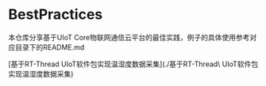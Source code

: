 # BestPractices

本仓库分享基于UIoT Core物联网通信云平台的最佳实践，例子的具体使用参考对应目录下的README.md

[基于RT-Thread UIoT软件包实现温湿度数据采集](./基于RT-Thread\ UIoT软件包实现温湿度数据采集)
